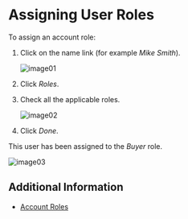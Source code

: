 # Assigning User Roles

To assign an account role:

1. Click on the name link (for example _Mike Smith_).

    ![image01](./images/01.png)

1. Click _Roles_.
1. Check all the applicable roles.

    ![image02](./images/02.png)

1. Click _Done_.

This user has been assigned to the _Buyer_ role.

![image03](./images/03.png)

## Additional Information

* [Account Roles](../account-roles/README.md)
